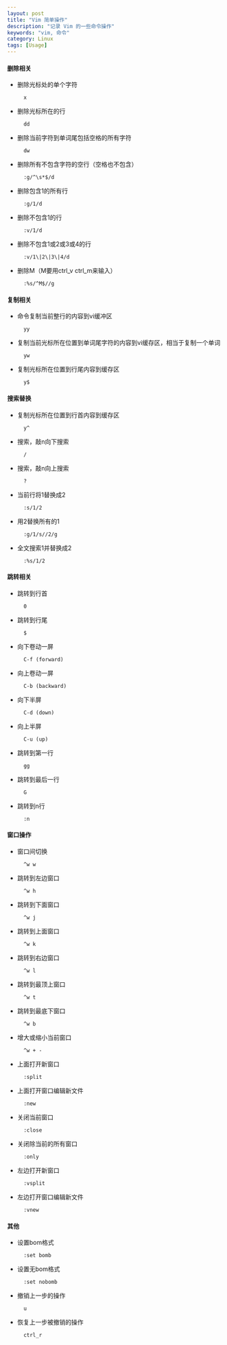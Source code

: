 ```yaml
---
layout: post
title: "Vim 简单操作"
description: "记录 Vim 的一些命令操作"
keywords: "vim, 命令"
category: Linux
tags: [Usage]
---
```


#### 删除相关

- 删除光标处的单个字符

        x

- 删除光标所在的行

        dd

- 删除当前字符到单词尾包括空格的所有字符

        dw

- 删除所有不包含字符的空行（空格也不包含）

        :g/^\s*$/d

<!-- more -->
- 删除包含1的所有行

        :g/1/d

- 删除不包含1的行

        :v/1/d

- 删除不包含1或2或3或4的行

        :v/1\|2\|3\|4/d

- 删除M（M要用ctrl_v ctrl_m来输入）

        :%s/^M$//g

#### 复制相关

- 命令复制当前整行的内容到vi缓冲区

        yy

- 复制当前光标所在位置到单词尾字符的内容到vi缓存区，相当于复制一个单词

        yw

- 复制光标所在位置到行尾内容到缓存区

        y$

#### 搜索替换

- 复制光标所在位置到行首内容到缓存区

        y^

- 搜索，敲n向下搜索

        /

- 搜索，敲n向上搜索

        ?

- 当前行将1替换成2

        :s/1/2

- 用2替换所有的1

        :g/1/s//2/g

- 全文搜索1并替换成2

        :%s/1/2

#### 跳转相关

- 跳转到行首

        0

- 跳转到行尾

        $

- 向下卷动一屏

        C-f (forward)

- 向上卷动一屏

        C-b (backward)

- 向下半屏

        C-d (down)

- 向上半屏

        C-u (up)

- 跳转到第一行

        gg

- 跳转到最后一行

        G

- 跳转到n行

        :n

#### 窗口操作

- 窗口间切换

        ^w w

- 跳转到左边窗口

        ^w h

- 跳转到下面窗口

        ^w j

- 跳转到上面窗口

        ^w k

- 跳转到右边窗口

        ^w l

- 跳转到最顶上窗口

        ^w t

- 跳转到最底下窗口

        ^w b

- 增大或缩小当前窗口

        ^w + -

- 上面打开新窗口

        :split

- 上面打开窗口编辑新文件

        :new

- 关闭当前窗口

        :close

- 关闭除当前的所有窗口

        :only

- 左边打开新窗口

        :vsplit

- 左边打开窗口编辑新文件

        :vnew

#### 其他

- 设置bom格式

        :set bomb

- 设置无bom格式

        :set nobomb

- 撤销上一步的操作

        u

- 恢复上一步被撤销的操作

        ctrl_r
